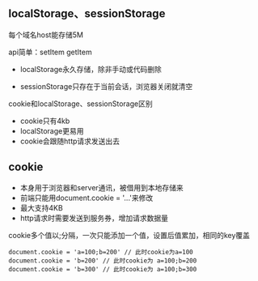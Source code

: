 ## localStorage、sessionStorage

每个域名host能存储5M

api简单：setItem getItem

* localStorage永久存储，除非手动或代码删除

* sessionStorage只存在于当前会话，浏览器关闭就清空

cookie和localStorage、sessionStorage区别

* cookie只有4kb
* localStorage更易用
* cookie会跟随http请求发送出去

## cookie

* 本身用于浏览器和server通讯，被借用到本地存储来
* 前端只能用document.cookie = '...'来修改
* 最大支持4KB
* http请求时需要发送到服务券，增加请求数据量

cookie多个值以;分隔，一次只能添加一个值，设置后值累加，相同的key覆盖

```
document.cookie = 'a=100;b=200' // 此时cookie为a=100
document.cookie = 'b=200' // 此时cookie为 a=100;b=200
document.cookie = 'b=300' // 此时cookie为 a=100;b=300
```

